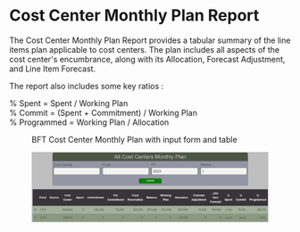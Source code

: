 # Cost Center Monthly Plan Report

The Cost Center Monthly Plan Report provides a tabular summary of the line items plan applicable to cost centers. The plan includes all aspects of the cost center's encumbrance, along with its Allocation, Forecast Adjustment, and Line Item Forecast.

The report also includes some key ratios :

% Spent = Spent / Working Plan  
% Commit = (Spent + Commitment) / Working Plan  
% Programmed = Working Plan / Allocation  

<figure markdown>
<figcaption>BFT Cost Center Monthly Plan with input form and table</figcaption>

![](images/report-costcenter-monthly-plan.png)
</figure>
